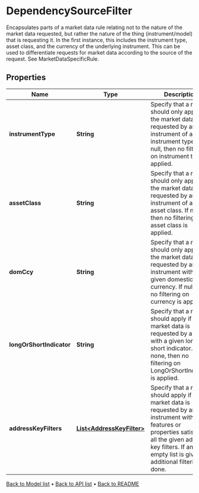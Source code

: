 

# DependencySourceFilter

Encapsulates parts of a market data rule relating not to the nature of the market data requested, but rather the nature of the thing (instrument/model) that is requesting it. In the first instance, this includes the instrument type, asset class, and the currency of the underlying instrument. This can be used to differentiate requests for market data according to the source of the request. See MarketDataSpecificRule.

## Properties

| Name | Type | Description | Notes |
|------------ | ------------- | ------------- | -------------|
|**instrumentType** | **String** | Specify that a rule should only apply if the market data is requested by an instrument of a given instrument type. If null, then no filtering on instrument type is applied. |  [optional] |
|**assetClass** | **String** | Specify that a rule should only apply if the market data is requested by an instrument of a given asset class. If null, then no filtering on asset class is applied. |  [optional] |
|**domCcy** | **String** | Specify that a rule should only apply if the market data is requested by an instrument with a given domestic currency. If null, then no filtering on currency is applied. |  [optional] |
|**longOrShortIndicator** | **String** | Specify that a rule should apply if the market data is requested by a model with a given long or short indicator. If none, then no filtering on LongOrShortIndicator is applied. |  [optional] |
|**addressKeyFilters** | [**List&lt;AddressKeyFilter&gt;**](AddressKeyFilter.md) | Specify that a rule should apply if the market data is requested by an instrument with features or properties satisfying all the given address key filters. If an empty list is given, no additional filtering is done. |  [optional] |



[Back to Model list](../README.md#documentation-for-models) &#8226; [Back to API list](../README.md#documentation-for-api-endpoints) &#8226; [Back to README](../README.md)



